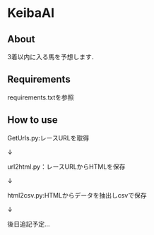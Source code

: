 # KeibaAI

## About
3着以内に入る馬を予想します．

## Requirements
requirements.txtを参照

## How to use
GetUrls.py:レースURLを取得

↓

url2html.py：レースURLからHTMLを保存

↓

html2csv.py:HTMLからデータを抽出しcsvで保存

↓

後日追記予定...
